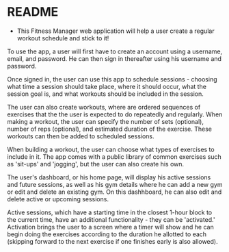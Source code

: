 # README

* This Fitness Manager web application will help a user create a regular workout schedule and stick to it! 

To use the app, a user will first have to create an account using a username, email, and password. He can then sign in thereafter using his username and password. 

Once signed in, the user can use this app to schedule  sessions - choosing what time a session should take place, where it should occur, what the session goal is, and what workouts should be included in the session. 

The user can also create workouts, where are ordered sequences of exercises that the  the user is expected to do repeatedly and regularly. When making a workout, the user can specify the number of sets (optional), number of reps (optional), and estimated duration of the exercise. These workouts can then be added to scheduled sessions. 

When building a workout, the user can choose what types of exercises to include in it. The app comes with a public library of common exercises such as 'sit-ups' and 'jogging', but the user can also create his own. 

The user's dashboard, or his home page, will display his active sessions and future sessions, as well as his gym details where he can add a new gym or edit and delete an existing gym. On this dashhboard, he can also edit and delete active or upcoming sessions. 

Active sessions, which have a starting time in the closest 1-hour block to the current time, have an additional functionality - they can be 'activated.' Activation brings the user to a screen where a timer will show and he can begin doing the exercises according to the duration he allotted to each (skipping forward to the next exercise if one finishes early is also allowed). 